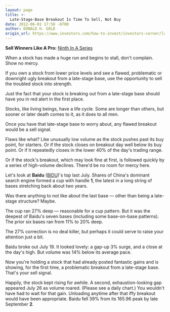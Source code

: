```yaml
---
layout: page
title: >-
  Late-Stage-Base Breakout Is Time To Sell, Not Buy
date: 2012-06-01 17:58 -0700
author: DONALD H. GOLD
origin_url: https://www.investors.com/how-to-invest/investors-corner/latestagebase-breakout-is-time-to-sell/
---
```


**Sell Winners Like A Pro:** [Ninth In A Series](http://news.investors.com/specialreport/611488/201205211612/how-to-sell-winners-like-a-pro.aspx)

When a stock has made a huge run and begins to stall, don't complain. Show no mercy.

If you own a stock from lower price levels and see a flawed, problematic or downright ugly breakout from a late-stage base, use the opportunity to sell the troubled stock into strength.

Just the fact that your stock is breaking out from a late-stage base should have you in red alert in the first place.

Stocks, like living beings, have a life cycle. Some are longer than others, but sooner or later death comes to it, as it does to all men.

Once you have that late-stage base to worry about, any flawed breakout would be a sell signal.

Flaws like what? Like unusually low volume as the stock pushes past its buy point, for starters. Or if the stock closes on breakout day well below its buy point. Or if it repeatedly closes in the lower 40% of the day's trading range.

Or if the stock's breakout, which may look fine at first, is followed quickly by a series of high-volume declines. There'd be no room for mercy here.

Let's look at **Baidu** ([BIDU](https://research.investors.com/quote.aspx?symbol=BIDU))'s top last July. Shares of China's dominant search engine formed a cup with handle **1**, the latest in a long string of bases stretching back about two years.

Was there anything to not like about the last base — other than being a late-stage structure? Maybe.

The cup ran 27% deep — reasonable for a cup pattern. But it was the deepest of Baidu's seven bases (including some base-on-base patterns). The prior six bases ran from 11% to 20% deep.

The 27% correction is no deal killer, but perhaps it could serve to raise your attention just a bit.

Baidu broke out July 19. It looked lovely: a gap-up 3% surge, and a close at the day's high. But volume was 14% below its average pace.

Now you're holding a stock that had already posted fantastic gains and is showing, for the first time, a problematic breakout from a late-stage base. That's your sell signal.

Happily, the stock kept rising for awhile. A second, exhaustion-looking gap appeared July 26 as volume roared. (Please see a daily chart.) You wouldn't have had to wait for that gain. Unloading anytime after that iffy breakout would have been appropriate. Baidu fell 39% from its 165.96 peak by late September **2**.
